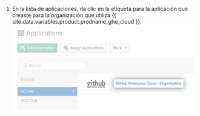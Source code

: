 1. En la lista de aplicaciones, da clic en la etiqueta para la aplicación que creaste para la organización que utiliza {{ site.data.variables.product.prodname_ghe_cloud }}. ![Aplicación de {{ site.data.variables.product.prodname_ghe_cloud }} en Okta](/assets/images/help/saml/okta-ghec-application.png)
